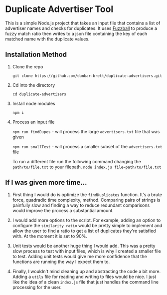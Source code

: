 # Duplicate Advertiser Tool

This is a simple Node.js project that takes an input file that contains a list of advertiser names and checks for duplicates. It uses [Fuzzball](https://www.npmjs.com/package/fuzzball) to produce a fuzzy match ratio then writes to a json file containing the key of each matched name with the duplicate values. 

## Installation Method
1. Clone the repo

    `git clone https://github.com/dunbar-brett/duplicate-advertisers.git`
2. Cd into the directory

    `cd duplicate-advertisers`
3. Install node modules

    `npm i`
4. Process an input file

    `npm run findDupes` - will process the large `advertisers.txt` file that was given
    
    `npm run smallTest` - will process a smaller subset of the `advertisers.txt` file
    
    To run a different file run the following command changing the `path/to/file.txt` to your filepath.
    `node index.js file=path/to/file.txt`
    

## If I was given more time...

1. First thing I would do is optimize the `findDuplicates` function. It's a brute force, quadradic time complexity, method. Comparing pairs of strings is painfully slow and finding a way to reduce redundant comparisons would improve the process a substantial amount.

2. I would add more options to the script. For example, adding an option to configure the `similarity ratio` would be pretty simple to implement and allow the user to find a ratio to get a list of duplicates they're satisfied with. At the moment it is set to 90%.

3. Unit tests would be another huge thing I would add. This was a pretty slow process to test with input files, which is why I created a smaller file to test. Adding unit tests would give me more confidence that the functions are running the way I expect them to. 

4. Finally, I wouldn't mind cleaning up and abstracting the code a bit more. Adding a `utils` file for reading and writing to files would be nice. I just like the idea of a clean `index.js` file that just handles the command line processing for the user.

